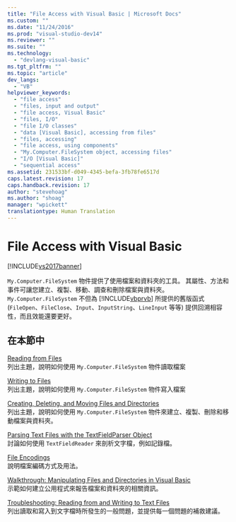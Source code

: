 ```yaml
---
title: "File Access with Visual Basic | Microsoft Docs"
ms.custom: ""
ms.date: "11/24/2016"
ms.prod: "visual-studio-dev14"
ms.reviewer: ""
ms.suite: ""
ms.technology: 
  - "devlang-visual-basic"
ms.tgt_pltfrm: ""
ms.topic: "article"
dev_langs: 
  - "VB"
helpviewer_keywords: 
  - "file access"
  - "files, input and output"
  - "file access, Visual Basic"
  - "files, I/O"
  - "file I/O classes"
  - "data [Visual Basic], accessing from files"
  - "files, accessing"
  - "file access, using components"
  - "My.Computer.FileSystem object, accessing files"
  - "I/O [Visual Basic]"
  - "sequential access"
ms.assetid: 231533bf-d049-4345-befa-3fb78fe6517d
caps.latest.revision: 17
caps.handback.revision: 17
author: "stevehoag"
ms.author: "shoag"
manager: "wpickett"
translationtype: Human Translation
---
```

# File Access with Visual Basic
[!INCLUDE[vs2017banner](../../../../csharp/includes/vs2017banner.md)]

`My.Computer.FileSystem` 物件提供了使用檔案和資料夾的工具。  其屬性、方法和事件可讓您建立、複製、移動、調查和刪除檔案與資料夾。  `My.Computer.FileSystem` 不但為 [!INCLUDE[vbprvb](../../../../csharp/programming-guide/concepts/linq/includes/vbprvb_md.md)] 所提供的舊版函式 \(`FileOpen`、`FileClose`、`Input`、`InputString`、`LineInput` 等等\) 提供回溯相容性，而且效能還要更好。  
  
## 在本節中  
 [Reading from Files](../../../../visual-basic/developing-apps/programming/drives-directories-files/reading-from-files.md)  
 列出主題，說明如何使用 `My.Computer.FileSystem` 物件讀取檔案  
  
 [Writing to Files](../../../../visual-basic/developing-apps/programming/drives-directories-files/writing-to-files.md)  
 列出主題，說明如何使用 `My.Computer.FileSystem` 物件寫入檔案  
  
 [Creating, Deleting, and Moving Files and Directories](../../../../visual-basic/developing-apps/programming/drives-directories-files/creating-deleting-and-moving-files-and-directories.md)  
 列出主題，說明如何使用 `My.Computer.FileSystem` 物件來建立、複製、刪除和移動檔案與資料夾。  
  
 [Parsing Text Files with the TextFieldParser Object](../../../../visual-basic/developing-apps/programming/drives-directories-files/parsing-text-files-with-the-textfieldparser-object.md)  
 討論如何使用 `TextFieldReader` 來剖析文字檔，例如記錄檔。  
  
 [File Encodings](../../../../visual-basic/developing-apps/programming/drives-directories-files/file-encodings.md)  
 說明檔案編碼方式及用法。  
  
 [Walkthrough: Manipulating Files and Directories in Visual Basic](../../../../visual-basic/developing-apps/programming/drives-directories-files/walkthrough-manipulating-files-and-directories.md)  
 示範如何建立公用程式來報告檔案和資料夾的相關資訊。  
  
 [Troubleshooting: Reading from and Writing to Text Files](../../../../visual-basic/developing-apps/programming/drives-directories-files/troubleshooting-reading-from-and-writing-to-text-files.md)  
 列出讀取和寫入到文字檔時所發生的一般問題，並提供每一個問題的補救建議。